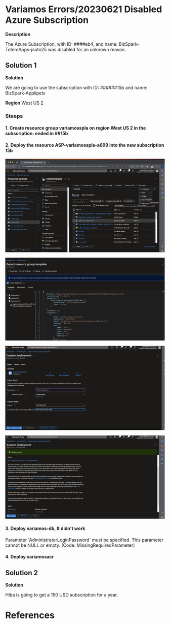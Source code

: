 # Variamos Errors/20230621 Disabled Azure Subscription

**Description**

The Azure Subscription, with ID: ####eb4, and name: BizSpark-TotemApps-jsoto25 was disabled for an unknown reason.

## Solution 1

**Solution**

We are going to use the subscription with ID: ######15b and name: BizSpark-Applipets 

**Region** West US 2

### Steeps

#### 1. Create resource group variamosspla on region **West US 2** in the subscription: ended in **##15b**

#### 2. Deploy the resource ASP-variamosspla-a699 into the new subscription **15b**

![Variamos-ASP-01.png](Variamos-ASP-01.png)

![Variamos-ASP-02.png](Variamos-ASP-02.png)


![Variamos-ASP-03.png](Variamos-ASP-03.png)

![Variamos-ASP-04.png](Variamos-ASP-04.png)

#### 3. Deploy variamos-db, It didn't work

Parameter 'AdministratorLoginPassword' must be specified. This parameter cannot be NULL or empty. (Code: MissingRequiredParameter)

#### 4. Deploy variamosacr


## Solution 2

**Solution**

Hiba is going to get a 150 U$D subscription for a year.

# References

